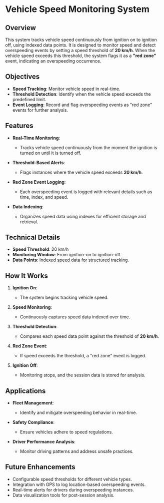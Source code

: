# Vehicle Speed Monitoring System

## Overview
This system tracks vehicle speed continuously from ignition on to ignition off, using indexed data points. It is designed to monitor speed and detect overspeeding events by setting a speed threshold of **20 km/h**. When the vehicle speed exceeds this threshold, the system flags it as a **"red zone"** event, indicating an overspeeding occurrence.

## Objectives
- **Speed Tracking**: Monitor vehicle speed in real-time.
- **Threshold Detection**: Identify when the vehicle speed exceeds the predefined limit.
- **Event Logging**: Record and flag overspeeding events as "red zone" events for further analysis.

## Features
- **Real-Time Monitoring**:
  - Tracks vehicle speed continuously from the moment the ignition is turned on until it is turned off.
  
- **Threshold-Based Alerts**:
  - Flags instances where the vehicle speed exceeds **20 km/h**.

- **Red Zone Event Logging**:
  - Each overspeeding event is logged with relevant details such as time, index, and speed.

- **Data Indexing**:
  - Organizes speed data using indexes for efficient storage and retrieval.

## Technical Details
- **Speed Threshold**: 20 km/h
- **Monitoring Window**: From ignition-on to ignition-off.
- **Data Points**: Indexed speed data for structured tracking.

## How It Works
1. **Ignition On**:
   - The system begins tracking vehicle speed.

2. **Speed Monitoring**:
   - Continuously captures speed data indexed over time.

3. **Threshold Detection**:
   - Compares each speed data point against the threshold of **20 km/h**.

4. **Red Zone Event**:
   - If speed exceeds the threshold, a "red zone" event is logged.

5. **Ignition Off**:
   - Monitoring stops, and the session data is stored for analysis.

## Applications
- **Fleet Management**:
  - Identify and mitigate overspeeding behavior in real-time.

- **Safety Compliance**:
  - Ensure vehicles adhere to speed regulations.

- **Driver Performance Analysis**:
  - Monitor driving patterns and address unsafe practices.

## Future Enhancements
- Configurable speed thresholds for different vehicle types.
- Integration with GPS to log location-based overspeeding events.
- Real-time alerts for drivers during overspeeding instances.
- Data visualization tools for post-session analysis.

